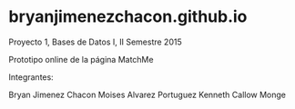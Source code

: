 # bryanjimenezchacon.github.io

Proyecto 1, Bases de Datos I, II Semestre 2015

Prototipo online de la página MatchMe

Integrantes:

Bryan Jimenez Chacon
Moises Alvarez Portuguez
Kenneth Callow Monge
